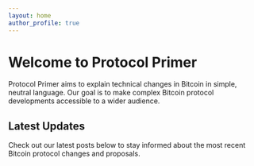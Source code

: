 ```yaml
---
layout: home
author_profile: true
---
```


# Welcome to Protocol Primer

Protocol Primer aims to explain technical changes in Bitcoin in simple, neutral language. Our goal is to make complex Bitcoin protocol developments accessible to a wider audience.

## Latest Updates

Check out our latest posts below to stay informed about the most recent Bitcoin protocol changes and proposals. 